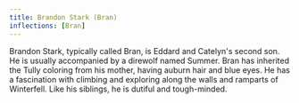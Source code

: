 ```yaml
---
title: Brandon Stark (Bran)
inflections: [Bran]
---
```


Brandon Stark, typically called Bran, is Eddard and Catelyn's second son. He is usually accompanied by a direwolf named Summer. Bran has inherited the Tully coloring from his mother, having auburn hair and blue eyes. He has a fascination with climbing and exploring along the walls and ramparts of Winterfell. Like his siblings, he is dutiful and tough-minded.


